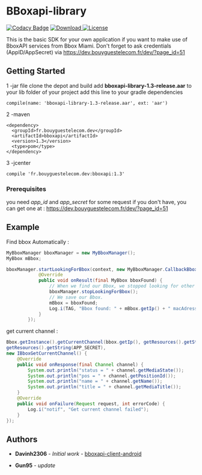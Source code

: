 # BBoxapi-library

[![Codacy Badge](https://api.codacy.com/project/badge/Grade/a7b50f5ddefe4ea2b888354fd0e9d59a)](https://www.codacy.com/app/gun95/bboxapi-library?utm_source=github.com&utm_medium=referral&utm_content=BboxLab/bboxapi-library&utm_campaign=badger)
[![Download](https://api.bintray.com/packages/bboxlab/maven/bboxapi-library/images/download.svg) ](https://bintray.com/bboxlab/maven/bboxapi-library/_latestVersion)
[![License](http://img.shields.io/:license-mit-blue.svg)](LICENSE.md)



This is the basic SDK for your own application if you want to make use of BboxAPI services from Bbox Miami. Don't forget to ask credentials (AppID/AppSecret) via https://dev.bouyguestelecom.fr/dev/?page_id=51

## Getting Started

1 -jar file
clone the depot and build
add **bboxapi-library-1.3-release.aar** to your lib folder of your project
add this line to your gradle dependencies  
````
compile(name: 'bboxapi-library-1.3-release.aar', ext: 'aar')
````
2 -maven
````
<dependency>
  <groupId>fr.bouyguestelecom.dev</groupId>
  <artifactId>bboxapi</artifactId>
  <version>1.3</version>
  <type>pom</type>
</dependency>
````
3 -jcenter
````
compile 'fr.bouyguestelecom.dev:bboxapi:1.3'
````
### Prerequisites

you need *app_id* and *app_secret* for some request
if you don't have, you can get one at :
https://dev.bouyguestelecom.fr/dev/?page_id=51

## Example

Find bbox Automatically :
```java
MyBboxManager bboxManager = new MyBboxManager();
MyBbox mBbox;

bboxManager.startLookingForBbox(context, new MyBboxManager.CallbackBboxFound() {
            @Override
            public void onResult(final MyBbox bboxFound) {
                // When we find our Bbox, we stopped looking for other Bbox.
                bboxManager.stopLookingForBbox();
                // We save our Bbox.
                mBbox = bboxFound;
                Log.i(TAG, "Bbox found: " + mBbox.getIp() + " macAdress: " + mBbox.getMacAddress());
            }
        });
```

get current channel : 
```java
Bbox.getInstance().getCurrentChannel(bbox.getIp(), getResources().getString(APP_ID),
getResources().getString(APP_SECRET),
new IBboxGetCurrentChannel() {
    @Override
    public void onResponse(final Channel channel) {
        System.out.println("status = " + channel.getMediaState());
        System.out.println("pos = " + channel.getPositionId());
        System.out.println("name = " + channel.getName());
        System.out.println("title = " + channel.getMediaTitle());
    }
    @Override
    public void onFailure(Request request, int errorCode) {
        Log.i("notif", "Get current channel failed");
    }
});
```

## Authors

* **Davinh2306** - *Initial work* - [bboxapi-client-android](https://github.com/BboxLab/bboxapi-client-android)

* **Gun95** - *update*



